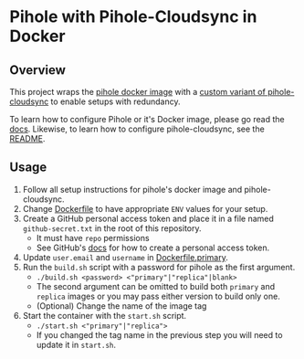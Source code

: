 # Pihole with Pihole-Cloudsync in Docker

## Overview
This project wraps the [pihole docker image](https://github.com/pi-hole/docker-pi-hole) with a [custom variant of pihole-cloudsync](https://github.com/mgamlem3/pihole-cloudsync) to enable setups with redundancy.

To learn how to configure Pihole or it's Docker image, please go read the [docs](https://docs.pi-hole.net). Likewise, to learn how to configure pihole-cloudsync, see the [README](https://github.com/mgamlem3/pihole-cloudsync#readme).

## Usage
1. Follow all setup instructions for pihole's docker image and pihole-cloudsync.
2. Change [Dockerfile]() to have appropriate `ENV` values for your setup.
3. Create a GitHub personal access token and place it in a file named `github-secret.txt` in the root of this repository.
	- It must have `repo` permissions
	- See GitHub's [docs](https://docs.github.com/en/authentication/keeping-your-account-and-data-secure/creating-a-personal-access-token) for how to create a personal access token.
4. Update `user.email` and `username` in [Dockerfile.primary](https://github.com/mgamlem3/my-pihole/blob/main/Dockerfile.primary#L5-L6).
5. Run the `build.sh` script with a password for pihole as the first argument.
	- `./build.sh <password> <"primary"|"replica"|blank>`
	- The second argument can be omitted to build both `primary` and `replica` images or you may pass either version to build only one.
	- (Optional) Change the name of the image tag
6. Start the container with the `start.sh` script.
	- `./start.sh <"primary"|"replica">`
	- If you changed the tag name in the previous step you will need to update it in `start.sh`.

